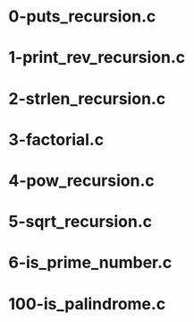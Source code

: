 # 0-puts_recursion.c
# 1-print_rev_recursion.c
# 2-strlen_recursion.c
# 3-factorial.c
# 4-pow_recursion.c
# 5-sqrt_recursion.c
# 6-is_prime_number.c
# 100-is_palindrome.c
